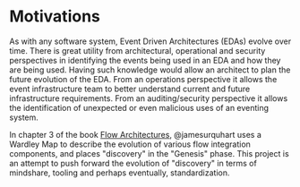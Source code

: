 # Motivations

As with any software system, Event Driven Architectures (EDAs) evolve over time. There is great utility from architectural, operational and security perspectives in identifying the events being used in an EDA and how they are being used. Having such knowledge would allow an architect to plan the future evolution of the EDA. From an operations perspective it allows the event infrastructure team to better understand current and future infrastructure requirements. From an auditing/security perspective it allows the identification of unexpected or even malicious uses of an eventing system.

In chapter 3 of the book [Flow Architectures](https://learning.oreilly.com/library/view/flow-architectures/9781492075882/), @jamesurquhart uses a Wardley Map to describe the evolution of various flow integration components, and places "discovery" in the "Genesis" phase. This project is an attempt to push forward the evolution of "discovery" in terms of mindshare, tooling and perhaps eventually, standardization.
